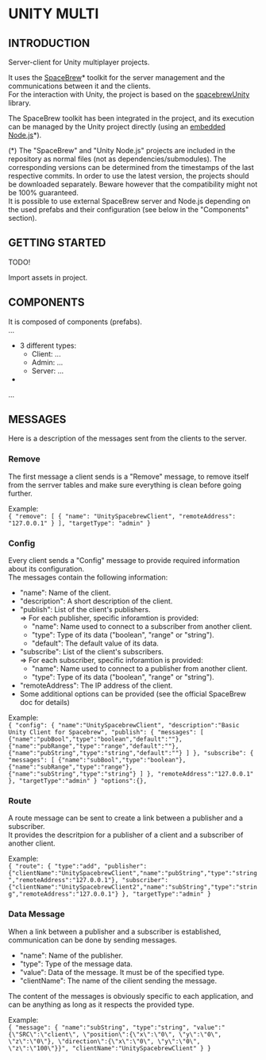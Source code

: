 # UNITY MULTI

## INTRODUCTION

Server-client for Unity multiplayer projects.<br>

It uses the [SpaceBrew](http://docs.spacebrew.cc/)* toolkit for the server management and the communications between it and the clients.<br>
For the interaction with Unity, the project is based on the [spacebrewUnity](https://github.com/Spacebrew/spacebrewUnity) library.<br>

The SpaceBrew toolkit has been integrated in the project, and its execution can be managed by the Unity project directly (using an [embedded Node.js](//github.com/2-REC/unity-nodejs)*).<br>

(*) The "SpaceBrew" and "Unity Node.js" projects are included in the repository as normal files (not as dependencies/submodules). The corresponding versions can be determined from the timestamps of the last respective commits.
In order to use the latest version, the projects should be downloaded separately. Beware however that the compatibility might not be 100% guaranteed.<br>
It is possible to use external SpaceBrew server and Node.js depending on the used prefabs and their configuration (see below in the "Components" section).<br>


## GETTING STARTED
TODO!

Import assets in project.


## COMPONENTS

It is composed of components (prefabs).<br>
...<br>
- 3 different types:
    - Client: ...
    - Admin: ...
    - Server: ...
-

...<br>

## MESSAGES

Here is a description of the messages sent from the clients to the server.<br>


### Remove

The first message a client sends is a "Remove" message, to remove itself from the serrver tables and make sure everything is clean before going further.<br>

Example:<br>
    ```
    {
        "remove":
        [
            {
                "name": "UnitySpacebrewClient",
                "remoteAddress": "127.0.0.1"
            }
        ],
        "targetType": "admin"
    }
    ```


### Config

Every client sends a "Config" message to provide required information about its configuration.<br>
The messages contain the following information:<br>

- "name": Name of the client.<br>
- "description": A short description of the client.<br>
- "publish": List of the client's publishers.<br>
    => For each publisher, specific inforamtion is provided:<br>
    - "name": Name used to connect to a subscriber from another client.<br>
    - "type": Type of its data ("boolean", "range" or "string").<br>
    - "default": The default value of its data.<br>
- "subscribe": List of the client's subscribers.<br>
    => For each subscriber, specific inforamtion is provided:<br>
    - "name": Name used to connect to a publisher from another client.<br>
    - "type": Type of its data ("boolean", "range" or "string").<br>
- "remoteAddress": The IP address of the client.<br>
- Some additional options can be provided (see the official SpaceBrew doc for details)<br>

Example:<br>
    ```
    {
        "config":
        {
            "name":"UnitySpacebrewClient",
            "description":"Basic Unity Client for Spacebrew",
            "publish":
            {
                "messages":
                [
                    {"name":"pubBool","type":"boolean","default":""},
                    {"name":"pubRange","type":"range","default":""},
                    {"name":"pubString","type":"string","default":""}
                ]
            },
            "subscribe":
            {
                "messages":
                [
                    {"name":"subBool","type":"boolean"},
                    {"name":"subRange","type":"range"},
                    {"name":"subString","type":"string"}
                ]
             },
             "remoteAddress":"127.0.0.1"
        },
        "targetType":"admin"
    }
    "options":{},
    ```

### Route

A route message can be sent to create a link between a publisher and a subscriber.<br>
It provides the descritpion for a publisher of a client and a subscriber of another client.<br>

Example:<br>
    ```
    {
        "route":
        {
            "type":"add",
            "publisher":
            {"clientName":"UnitySpacebrewClient","name":"pubString","type":"string","remoteAddress":"127.0.0.1"},
            "subscriber":
            {"clientName":"UnitySpacebrewClient2","name":"subString","type":"string","remoteAddress":"127.0.0.1"}
        },
        "targetType":"admin"
    }
    ```

### Data Message

When a link between a publisher and a subscriber is established, communication can be done by sending messages.<br>

- "name": Name of the publisher.<br>
- "type": Type of the message data.<br>
- "value": Data of the message. It must be of the specified type.<br>
- "clientName": The name of the cilient sending the message.<br>

The content of the messages is obviously specific to each application, and can be anything as long as it respects the provided type.<br>

Example:<br>
    ```
    {
        "message":
        {
            "name":"subString",
            "type":"string",
            "value":"{\"SRC\":\"client\", \"position\":{\"x\":\"0\", \"y\":\"0\", \"z\":\"0\"}, \"direction\":{\"x\":\"0\", \"y\":\"0\", \"z\":\"100\"}}",
            "clientName":"UnitySpacebrewClient"
        }
    }
    ```
